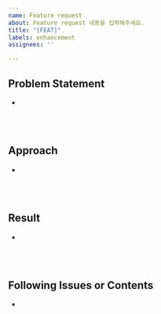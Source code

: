 ```yaml
---
name: Feature request
about: Feature request 내용을 입력해주세요.
title: "[FEAT]"
labels: enhancement
assignees: ''

---
```


## Problem Statement
- 
<br><br>

## Approach
- 
<br> <br>

## Result
- 
<br><br>

## Following Issues or Contents
- 
<br><br>
